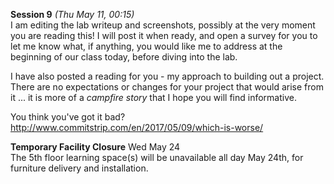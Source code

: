 **Session 9** *(Thu May 11, 00:15)*  
I am editing the lab writeup and screenshots, possibly at the very moment
you are reading this! I will post it when ready, and open a survey for
you to let me know what, if anything, you would like me to address
at the beginning of our class today, before diving into the lab.

I have also posted a reading for you - my approach to building out
a project. There are no expectations or changes for your project
that would arise from it ... it is more of a _campfire story_
that I hope you will find informative.

You think you've got it bad?
http://www.commitstrip.com/en/2017/05/09/which-is-worse/

**Temporary Facility Closure** Wed May 24  
The 5th floor learning space(s) will be unavailable all day May 24th, for furniture delivery and installation.
